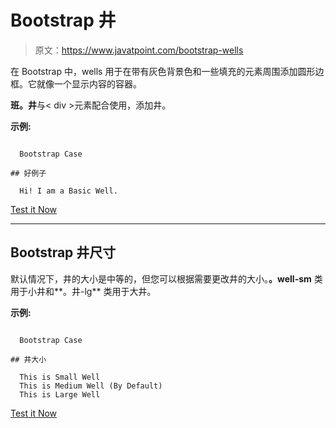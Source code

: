 # Bootstrap 井

> 原文：<https://www.javatpoint.com/bootstrap-wells>

在 Bootstrap 中，wells 用于在带有灰色背景色和一些填充的元素周围添加圆形边框。它就像一个显示内容的容器。

**班。井**与< div >元素配合使用，添加井。

**示例:**

```

  Bootstrap Case

## 好例子

  Hi! I am a Basic Well.

```

[Test it Now](https://www.javatpoint.com/oprweb/test.jsp?filename=bootstrapwells1)

* * *

## Bootstrap 井尺寸

默认情况下，井的大小是中等的，但您可以根据需要更改井的大小。**。well-sm** 类用于小井和**。井-lg** 类用于大井。

**示例:**

```

  Bootstrap Case

## 井大小

  This is Small Well
  This is Medium Well (By Default)
  This is Large Well

```

[Test it Now](https://www.javatpoint.com/oprweb/test.jsp?filename=bootstrapwells2)